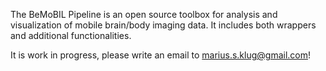 The BeMoBIL Pipeline is an open source toolbox for analysis and visualization of mobile brain/body imaging data. 
It includes both wrappers and additional functionalities. 

It is work in progress, please write an email to marius.s.klug@gmail.com!
